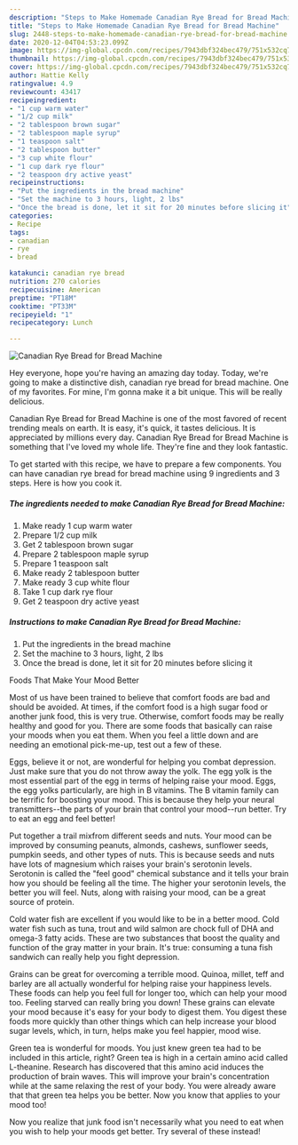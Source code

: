 ```yaml
---
description: "Steps to Make Homemade Canadian Rye Bread for Bread Machine"
title: "Steps to Make Homemade Canadian Rye Bread for Bread Machine"
slug: 2448-steps-to-make-homemade-canadian-rye-bread-for-bread-machine
date: 2020-12-04T04:53:23.099Z
image: https://img-global.cpcdn.com/recipes/7943dbf324bec479/751x532cq70/canadian-rye-bread-for-bread-machine-recipe-main-photo.jpg
thumbnail: https://img-global.cpcdn.com/recipes/7943dbf324bec479/751x532cq70/canadian-rye-bread-for-bread-machine-recipe-main-photo.jpg
cover: https://img-global.cpcdn.com/recipes/7943dbf324bec479/751x532cq70/canadian-rye-bread-for-bread-machine-recipe-main-photo.jpg
author: Hattie Kelly
ratingvalue: 4.9
reviewcount: 43417
recipeingredient:
- "1 cup warm water"
- "1/2 cup milk"
- "2 tablespoon brown sugar"
- "2 tablespoon maple syrup"
- "1 teaspoon salt"
- "2 tablespoon butter"
- "3 cup white flour"
- "1 cup dark rye flour"
- "2 teaspoon dry active yeast"
recipeinstructions:
- "Put the ingredients in the bread machine"
- "Set the machine to 3 hours, light, 2 lbs"
- "Once the bread is done, let it sit for 20 minutes before slicing it"
categories:
- Recipe
tags:
- canadian
- rye
- bread

katakunci: canadian rye bread 
nutrition: 270 calories
recipecuisine: American
preptime: "PT18M"
cooktime: "PT33M"
recipeyield: "1"
recipecategory: Lunch

---
```



![Canadian Rye Bread for Bread Machine](https://img-global.cpcdn.com/recipes/7943dbf324bec479/751x532cq70/canadian-rye-bread-for-bread-machine-recipe-main-photo.jpg)

Hey everyone, hope you're having an amazing day today. Today, we're going to make a distinctive dish, canadian rye bread for bread machine. One of my favorites. For mine, I'm gonna make it a bit unique. This will be really delicious.

Canadian Rye Bread for Bread Machine is one of the most favored of recent trending meals on earth. It is easy, it's quick, it tastes delicious. It is appreciated by millions every day. Canadian Rye Bread for Bread Machine is something that I've loved my whole life. They're fine and they look fantastic.




To get started with this recipe, we have to prepare a few components. You can have canadian rye bread for bread machine using 9 ingredients and 3 steps. Here is how you cook it.

<!--inarticleads1-->

##### The ingredients needed to make Canadian Rye Bread for Bread Machine:

1. Make ready 1 cup warm water
1. Prepare 1/2 cup milk
1. Get 2 tablespoon brown sugar
1. Prepare 2 tablespoon maple syrup
1. Prepare 1 teaspoon salt
1. Make ready 2 tablespoon butter
1. Make ready 3 cup white flour
1. Take 1 cup dark rye flour
1. Get 2 teaspoon dry active yeast




<!--inarticleads2-->

##### Instructions to make Canadian Rye Bread for Bread Machine:

1. Put the ingredients in the bread machine
1. Set the machine to 3 hours, light, 2 lbs
1. Once the bread is done, let it sit for 20 minutes before slicing it




Foods That Make Your Mood Better


Most of us have been trained to believe that comfort foods are bad and should be avoided. At times, if the comfort food is a high sugar food or another junk food, this is very true. Otherwise, comfort foods may be really healthy and good for you. There are some foods that basically can raise your moods when you eat them. When you feel a little down and are needing an emotional pick-me-up, test out a few of these.

Eggs, believe it or not, are wonderful for helping you combat depression. Just make sure that you do not throw away the yolk. The egg yolk is the most essential part of the egg in terms of helping raise your mood. Eggs, the egg yolks particularly, are high in B vitamins. The B vitamin family can be terrific for boosting your mood. This is because they help your neural transmitters--the parts of your brain that control your mood--run better. Try to eat an egg and feel better!

Put together a trail mixfrom different seeds and nuts. Your mood can be improved by consuming peanuts, almonds, cashews, sunflower seeds, pumpkin seeds, and other types of nuts. This is because seeds and nuts have lots of magnesium which raises your brain's serotonin levels. Serotonin is called the "feel good" chemical substance and it tells your brain how you should be feeling all the time. The higher your serotonin levels, the better you will feel. Nuts, along with raising your mood, can be a great source of protein.

Cold water fish are excellent if you would like to be in a better mood. Cold water fish such as tuna, trout and wild salmon are chock full of DHA and omega-3 fatty acids. These are two substances that boost the quality and function of the gray matter in your brain. It's true: consuming a tuna fish sandwich can really help you fight depression. 

Grains can be great for overcoming a terrible mood. Quinoa, millet, teff and barley are all actually wonderful for helping raise your happiness levels. These foods can help you feel full for longer too, which can help your mood too. Feeling starved can really bring you down! These grains can elevate your mood because it's easy for your body to digest them. You digest these foods more quickly than other things which can help increase your blood sugar levels, which, in turn, helps make you feel happier, mood wise.

Green tea is wonderful for moods. You just knew green tea had to be included in this article, right? Green tea is high in a certain amino acid called L-theanine. Research has discovered that this amino acid induces the production of brain waves. This will improve your brain's concentration while at the same relaxing the rest of your body. You were already aware that that green tea helps you be better. Now you know that applies to your mood too!

Now you realize that junk food isn't necessarily what you need to eat when you wish to help your moods get better. Try several of these instead!

